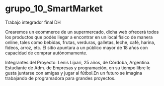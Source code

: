 # grupo_10_SmartMarket
Trabajo integrador final DH

Crearemos un ecommerce de un supermercado, dicha web ofrecerá todos los productos que podés llegar a encontrar en un local físico de manera online, tales como bebidas, frutas, verduras, galletas, leche, café, harina, fideos, arroz, etc. El sitio apuntara a un público mayor de 18 años con capacidad de comprar autónomamente.

Integrantes del Proyecto:
Lenis Lípari, 25 años, de Córdoba, Argentina. Estudiante de Adm. de Empresas y programación, en su tiempo libre le gusta juntarse con amigas y jugar al fútbol.En un futuro se imagina trabajando de programadora para grandes proyectos.

